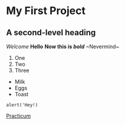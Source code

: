 # My First Project
## A second-level heading
*Welcome* 
__Hello__ 
**Now this is _bold_** 
~Nevermind~ 
1. One
2. Two
3. Three
* Milk
* Eggs 
* Toast
```
alert('Hey!)
```
[Practicum](https://practicum.yandex.com/)
